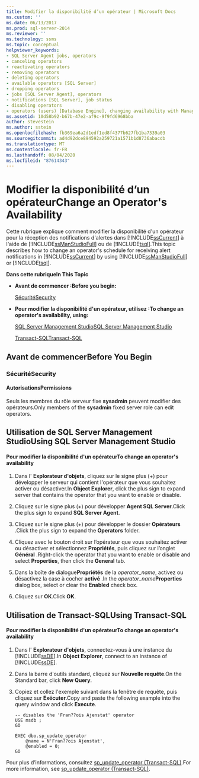 ```yaml
---
title: Modifier la disponibilité d’un opérateur | Microsoft Docs
ms.custom: ''
ms.date: 06/13/2017
ms.prod: sql-server-2014
ms.reviewer: ''
ms.technology: ssms
ms.topic: conceptual
helpviewer_keywords:
- SQL Server Agent jobs, operators
- canceling operators
- reactivating operators
- removing operators
- deleting operators
- available operators [SQL Server]
- dropping operators
- jobs [SQL Server Agent], operators
- notifications [SQL Server], job status
- disabling operators
- operators (users) [Database Engine], changing availability with Management Studio
ms.assetid: 10d58b92-b67b-47e2-af9c-9f9fd6968bba
author: stevestein
ms.author: sstein
ms.openlocfilehash: fb369ea6a2d1edf1ed8f4377b627fb1ba7339a03
ms.sourcegitcommit: ad4d92dce894592a259721a1571b1d8736abacdb
ms.translationtype: MT
ms.contentlocale: fr-FR
ms.lasthandoff: 08/04/2020
ms.locfileid: "87614343"
---
```

# <a name="change-an-operator39s-availability"></a><span data-ttu-id="003fd-102">Modifier la disponibilité d’un opérateur</span><span class="sxs-lookup"><span data-stu-id="003fd-102">Change an Operator&#39;s Availability</span></span>
  <span data-ttu-id="003fd-103">Cette rubrique explique comment modifier la disponibilité d'un opérateur pour la réception des notifications d'alertes dans [!INCLUDE[ssCurrent](../../includes/sscurrent-md.md)] à l'aide de [!INCLUDE[ssManStudioFull](../../includes/ssmanstudiofull-md.md)] ou de [!INCLUDE[tsql](../../includes/tsql-md.md)].</span><span class="sxs-lookup"><span data-stu-id="003fd-103">This topic describes how to change an operator's schedule for receiving alert notifications in [!INCLUDE[ssCurrent](../../includes/sscurrent-md.md)] by using [!INCLUDE[ssManStudioFull](../../includes/ssmanstudiofull-md.md)] or [!INCLUDE[tsql](../../includes/tsql-md.md)].</span></span>  
  
 <span data-ttu-id="003fd-104">**Dans cette rubrique**</span><span class="sxs-lookup"><span data-stu-id="003fd-104">**In This Topic**</span></span>  
  
-   <span data-ttu-id="003fd-105">**Avant de commencer :**</span><span class="sxs-lookup"><span data-stu-id="003fd-105">**Before you begin:**</span></span>  
  
     [<span data-ttu-id="003fd-106">Sécurité</span><span class="sxs-lookup"><span data-stu-id="003fd-106">Security</span></span>](#Security)  
  
-   <span data-ttu-id="003fd-107">**Pour modifier la disponibilité d'un opérateur, utilisez :**</span><span class="sxs-lookup"><span data-stu-id="003fd-107">**To change an operator's availability, using:**</span></span>  
  
     [<span data-ttu-id="003fd-108">SQL Server Management Studio</span><span class="sxs-lookup"><span data-stu-id="003fd-108">SQL Server Management Studio</span></span>](#SSMSProcedure)  
  
     [<span data-ttu-id="003fd-109">Transact-SQL</span><span class="sxs-lookup"><span data-stu-id="003fd-109">Transact-SQL</span></span>](#TsqlProcedure)  
  
##  <a name="before-you-begin"></a><a name="BeforeYouBegin"></a> <span data-ttu-id="003fd-110">Avant de commencer</span><span class="sxs-lookup"><span data-stu-id="003fd-110">Before You Begin</span></span>  
  
###  <a name="security"></a><a name="Security"></a> <span data-ttu-id="003fd-111">Sécurité</span><span class="sxs-lookup"><span data-stu-id="003fd-111">Security</span></span>  
  
####  <a name="permissions"></a><a name="Permissions"></a> <span data-ttu-id="003fd-112">Autorisations</span><span class="sxs-lookup"><span data-stu-id="003fd-112">Permissions</span></span>  
 <span data-ttu-id="003fd-113">Seuls les membres du rôle serveur fixe **sysadmin** peuvent modifier des opérateurs.</span><span class="sxs-lookup"><span data-stu-id="003fd-113">Only members of the **sysadmin** fixed server role can edit operators.</span></span>  
  
##  <a name="using-sql-server-management-studio"></a><a name="SSMSProcedure"></a> <span data-ttu-id="003fd-114">Utilisation de SQL Server Management Studio</span><span class="sxs-lookup"><span data-stu-id="003fd-114">Using SQL Server Management Studio</span></span>  
  
#### <a name="to-change-an-operators-availability"></a><span data-ttu-id="003fd-115">Pour modifier la disponibilité d'un opérateur</span><span class="sxs-lookup"><span data-stu-id="003fd-115">To change an operator's availability</span></span>  
  
1.  <span data-ttu-id="003fd-116">Dans l' **Explorateur d'objets**, cliquez sur le signe plus (+) pour développer le serveur qui contient l'opérateur que vous souhaitez activer ou désactiver.</span><span class="sxs-lookup"><span data-stu-id="003fd-116">In **Object Explorer**, click the plus sign to expand server that contains the operator that you want to enable or disable.</span></span>  
  
2.  <span data-ttu-id="003fd-117">Cliquez sur le signe plus (+) pour développer **Agent SQL Server**.</span><span class="sxs-lookup"><span data-stu-id="003fd-117">Click the plus sign to expand **SQL Server Agent**.</span></span>  
  
3.  <span data-ttu-id="003fd-118">Cliquez sur le signe plus (+) pour développer le dossier **Opérateurs** .</span><span class="sxs-lookup"><span data-stu-id="003fd-118">Click the plus sign to expand the **Operators** folder.</span></span>  
  
4.  <span data-ttu-id="003fd-119">Cliquez avec le bouton droit sur l’opérateur que vous souhaitez activer ou désactiver et sélectionnez **Propriétés**, puis cliquez sur l’onglet **Général** .</span><span class="sxs-lookup"><span data-stu-id="003fd-119">Right-click the operator that you want to enable or disable and select **Properties**, then click the **General** tab.</span></span>  
  
5.  <span data-ttu-id="003fd-120">Dans la boîte de dialogue**Propriétés** de la _operator_name_, activez ou désactivez la case à cocher **activé** .</span><span class="sxs-lookup"><span data-stu-id="003fd-120">In the _operator_name_**Properties** dialog box, select or clear the **Enabled** check box.</span></span>  
  
6.  <span data-ttu-id="003fd-121">Cliquez sur **OK**.</span><span class="sxs-lookup"><span data-stu-id="003fd-121">Click **OK**.</span></span>  
  
##  <a name="using-transact-sql"></a><a name="TsqlProcedure"></a> <span data-ttu-id="003fd-122">Utilisation de Transact-SQL</span><span class="sxs-lookup"><span data-stu-id="003fd-122">Using Transact-SQL</span></span>  
  
#### <a name="to-change-an-operators-availability"></a><span data-ttu-id="003fd-123">Pour modifier la disponibilité d'un opérateur</span><span class="sxs-lookup"><span data-stu-id="003fd-123">To change an operator's availability</span></span>  
  
1.  <span data-ttu-id="003fd-124">Dans l' **Explorateur d'objets**, connectez-vous à une instance du [!INCLUDE[ssDE](../../includes/ssde-md.md)].</span><span class="sxs-lookup"><span data-stu-id="003fd-124">In **Object Explorer**, connect to an instance of [!INCLUDE[ssDE](../../includes/ssde-md.md)].</span></span>  
  
2.  <span data-ttu-id="003fd-125">Dans la barre d'outils standard, cliquez sur **Nouvelle requête**.</span><span class="sxs-lookup"><span data-stu-id="003fd-125">On the Standard bar, click **New Query**.</span></span>  
  
3.  <span data-ttu-id="003fd-126">Copiez et collez l'exemple suivant dans la fenêtre de requête, puis cliquez sur **Exécuter**.</span><span class="sxs-lookup"><span data-stu-id="003fd-126">Copy and paste the following example into the query window and click **Execute**.</span></span>  
  
    ```  
    -- disables the 'Fran??ois Ajenstat' operator  
    USE msdb ;  
    GO  
  
    EXEC dbo.sp_update_operator   
        @name = N'Fran??ois Ajenstat',  
        @enabled = 0;  
    GO  
    ```  
  
 <span data-ttu-id="003fd-127">Pour plus d’informations, consultez [sp_update_operator &#40;Transact-SQL&#41;](/sql/relational-databases/system-stored-procedures/sp-update-operator-transact-sql).</span><span class="sxs-lookup"><span data-stu-id="003fd-127">For more information, see [sp_update_operator &#40;Transact-SQL&#41;](/sql/relational-databases/system-stored-procedures/sp-update-operator-transact-sql).</span></span>  
  
  
